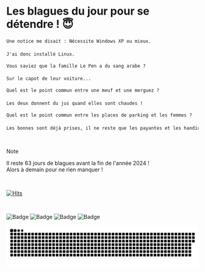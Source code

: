
<h1>Les blagues du jour pour se détendre ! 😇</h1>

```diff
Une notice me disait : Nécessite Windows XP ou mieux.

J'ai donc installé Linux.
```

```diff
Vous saviez que la famille Le Pen a du sang arabe ?

Sur le capot de leur voiture...
```

```diff
Quel est le point commun entre une meuf et une merguez ?

Les deux donnent du jus quand elles sont chaudes !
```

```diff
Quel est le point commun entre les places de parking et les femmes ?

Les bonnes sont déjà prises, il ne reste que les payantes et les handicapées.
```

<br/>

> [!NOTE]
> Il reste 63 jours de blagues avant la fin de l'année 2024 ! <br/>
> Alors à demain pour ne rien manquer !

<br/>


[![Hits](https://hits.seeyoufarm.com/api/count/incr/badge.svg?url=https%3A%2F%2Fgithub.com%2FClems02%2Fhit-counter&count_bg=%23003E80&title_bg=%235C9FE1&icon=powershell.svg&icon_color=%23FFFFFF&title=Visite&edge_flat=false)](https://hits.seeyoufarm.com)


<br/>


![Badge](https://img.shields.io/badge/Last%20updated%20on-white?style=for-the-badge&logo=clockify)   ![Badge](https://img.shields.io/badge/30/10-white?style=for-the-badge) ![Badge](https://img.shields.io/badge/at-white?style=for-the-badge) ![Badge](https://img.shields.io/badge/03:02-white?style=for-the-badge)


<p align="center">
 <img width="1000" src="assets/github-snake.svg" alt="snake"/>
</p>
